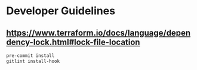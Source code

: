 # Developer Guidelines

## https://www.terraform.io/docs/language/dependency-lock.html#lock-file-location

```sh
pre-commit install
gitlint install-hook
```
